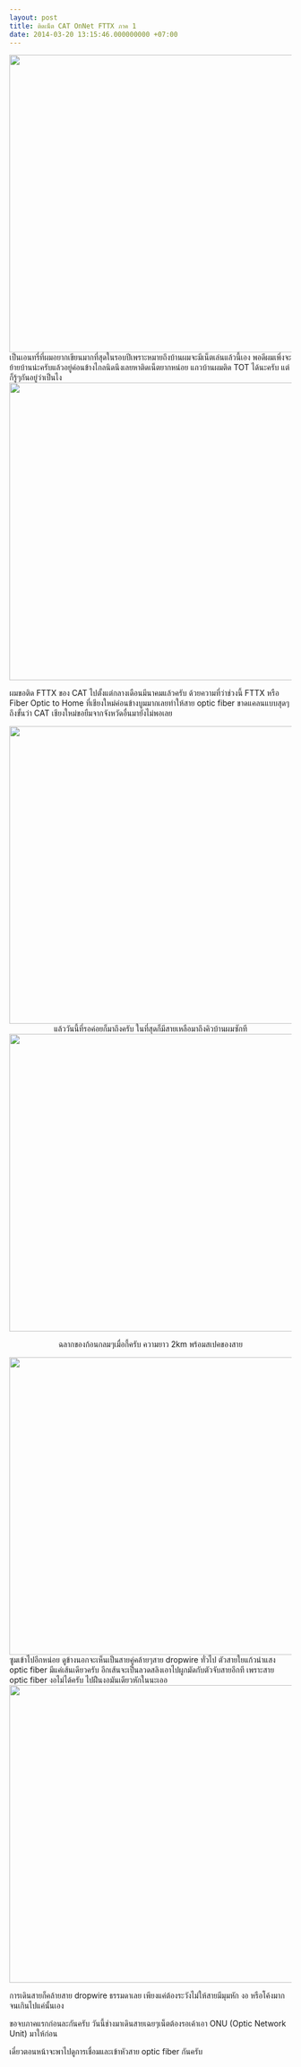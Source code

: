 ```yaml
---
layout: post
title: ติดเน็ต CAT OnNet FTTX ภาค 1
date: 2014-03-20 13:15:46.000000000 +07:00
---
```

<div><img class="alignnone" alt="" src="http://i1224.photobucket.com/albums/ee379/HoLYFiNGeR/Blogging/DSC_5371.jpg" width="800" height="531" /></div>
<div></div>
<div>เป็นเอนทรี่ที่ผมอยากเขียนมากที่สุดในรอบปีเพราะหมายถึงบ้านผมจะมีเน็ตเล่นแล้วนี้เอง<!--more--> พอดีผมเพิ่งจะย้ายบ้านน่ะครับแล้วอยู่ค่อนข้างไกลนิดนึงเลยหาติดเน็ตยากหน่อย แถวบ้านผมติด TOT ได้นะครับ แต่ก็รู้ๆกันอยู่ว่าเป็นไง</div>
<div></div>
<div><img alt="" src="http://i1224.photobucket.com/albums/ee379/HoLYFiNGeR/Blogging/DSC_5368.jpg" width="800" height="531" /></div>
<div></div>
<div>

ผมขอติด FTTX ของ CAT ไปตั้งแต่กลางเดือนมีนาคมแล้วครับ ด้วยความที่ว่าช่วงนี้ FTTX หรือ Fiber Optic to Home ที่เชียงใหม่ค่อนข้างบูมมากเลยทำให้สาย optic fiber ขาดแคลนแบบสุดๆ ถึงขั้นว่า CAT เชียงใหม่ขอยืมจากจังหวัดอื่นมายังไม่พอเลย

<img alt="" src="http://i1224.photobucket.com/albums/ee379/HoLYFiNGeR/Blogging/DSC_5369.jpg" width="800" height="531" />

</div>
<div></div>
<div style="text-align: center;">แล้ววันนี้ที่รอค่อยก็มาถึงครับ ในที่สุดก็มีสายเหลือมาถึงคิวบ้านผมซักที</div>
<div></div>
<div><img alt="" src="http://i1224.photobucket.com/albums/ee379/HoLYFiNGeR/Blogging/DSC_5370.jpg" width="800" height="531" /></div>
<div></div>
<div style="text-align: center;">

ฉลากของก้อนกลมๆเมื่อกี้ครับ ความยาว 2km พร้อมสเปคของสาย

<img alt="" src="http://i1224.photobucket.com/albums/ee379/HoLYFiNGeR/Blogging/DSC_5372.jpg" width="800" height="531" />

</div>
<div></div>
<div>ซูมเข้าไปอีกหน่อย ดูข้างนอกจะเห็นเป็นสายคู่คล้ายๆสาย dropwire ทั่วไป ตัวสายใยแก้วนำแสง optic fiber มีแค่เส้นเดียวครับ อีกเส้นจะเป็นลวดสลิงเอาไปผูกมัดกับตัวจับสายอีกที เพราะสาย optic fiber งอไม่ได้ครับ ไปฝืนงอมันเดียวหักในนะเออ</div>
<div></div>
<div><img alt="" src="http://i1224.photobucket.com/albums/ee379/HoLYFiNGeR/Blogging/DSC_5373.jpg" width="800" height="531" /></div>
<div></div>
<div>

การเดินสายก็คล้ายสาย dropwire ธรรมดาเลย เพียงแค่ต้องระวังไม่ให้สายมีมุมหัก งอ หรือโค้งมากจนเกินไปแค่นั้นเอง

ขอจบภาคแรกก่อนละกันครับ วันนี้ช่างมาเดินสายเฉยๆเน็ตต้องรอเค้าเอา ONU (Optic Network Unit) มาให้ก่อน

</div>
<div></div>
<div>เดี๋ยวตอนหน้าจะพาไปดูการเชื่อมและเข้าหัวสาย optic fiber กันครับ</div>
